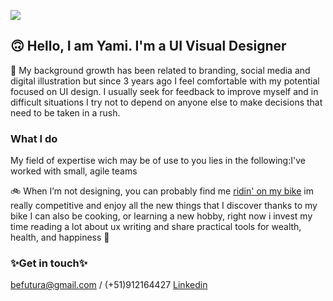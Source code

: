 ![](https://i.ibb.co/Yjrv6Sn/COVER-WHITE.jpg)

## 🙃 Hello, I am Yami. I'm a UI Visual Designer
🎨 My background growth has been related to branding, social media and digital illustration but since 3 years ago I feel comfortable with my potential focused on UI design. I usually seek for feedback to improve myself and in difficult situations I try not to depend on anyone else to make decisions that need to be taken in a rush. 

### What I do
My field of expertise wich may be of use to you lies in the following:I've worked with small, agile teams

🚲 When I’m not designing, you can probably find me [ridin' on my bike](https://www.instagram.com/yamicony/) im really competitive and enjoy all the new things that I discover thanks to my bike I can also be cooking, or learning a new hobby, right now i invest my time reading a lot about ux writing and share practical tools for wealth, health, and happiness 🎈

### ✨Get in touch✨
[befutura@gmail.com](mailto:barushev@gmail.com)
/ (+51)912164427
[Linkedin](https://www.linkedin.com/in/befutura/) 
